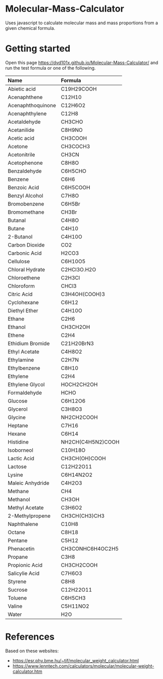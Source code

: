 # Molecular-Mass-Calculator

Uses javascript to calculate molecular mass and mass proportions from a given chemical formula.

# Getting started

Open this page https://dvd101x.github.io/Molecular-Mass-Calculator/ and run the test formula or one of the following.

| Name              | Formula           |
| :---------------- | :---------------- |
| Abietic acid      | C19H29COOH        |
| Acenaphthene      | C12H10            |
| Acenaphthoquinone | C12H6O2           |
| Acenaphthylene    | C12H8             |
| Acetaldehyde      | CH3CHO            |
| Acetanilide       | C8H9NO            |
| Acetic acid       | CH3COOH           |
| Acetone           | CH3COCH3          |
| Acetonitrile      | CH3CN             |
| Acetophenone      | C8H8O             |
| Benzaldehyde      | C6H5CHO           |
| Benzene           | C6H6              |
| Benzoic Acid      | C6H5COOH          |
| Benzyl Alcohol    | C7H8O             |
| Bromobenzene      | C6H5Br            |
| Bromomethane      | CH3Br             |
| Butanal           | C4H8O             |
| Butane            | C4H10             |
| 2-Butanol         | C4H10O            |
| Carbon Dioxide    | CO2               |
| Carbonic Acid     | H2CO3             |
| Cellulose         | C6H10O5           |
| Chloral Hydrate   | C2HCl3O.H2O       |
| Chloroethene      | C2H3Cl            |
| Chloroform        | CHCl3             |
| Citric Acid       | C3H4OH(COOH)3     |
| Cyclohexane       | C6H12             |
| Diethyl Ether     | C4H10O            |
| Ethane            | C2H6              |
| Ethanol           | CH3CH2OH          |
| Ethene            | C2H4              |
| Ethidium Bromide  | C21H20BrN3        |
| Ethyl Acetate     | C4H8O2            |
| Ethylamine        | C2H7N             |
| Ethylbenzene      | C8H10             |
| Ethylene          | C2H4              |
| Ethylene Glycol   | HOCH2CH2OH        |
| Formaldehyde      | HCHO              |
| Glucose           | C6H12O6           |
| Glycerol          | C3H8O3            |
| Glycine           | NH2CH2COOH        |
| Heptane           | C7H16             |
| Hexane            | C6H14             |
| Histidine         | NH2CH(C4H5N2)COOH |
| Isoborneol        | C10H18O           |
| Lactic Acid       | CH3CH(OH)COOH     |
| Lactose           | C12H22O11         |
| Lysine            | C6H14N2O2         |
| Maleic Anhydride  | C4H2O3            |
| Methane           | CH4               |
| Methanol          | CH3OH             |
| Methyl Acetate    | C3H6O2            |
| 2-Methylpropene   | CH3CH(CH3)CH3     |
| Naphthalene       | C10H8             |
| Octane            | C8H18             |
| Pentane           | C5H12             |
| Phenacetin        | CH3CONHC6H4OC2H5  |
| Propane           | C3H8              |
| Propionic Acid    | CH3CH2COOH        |
| Salicylie Acid    | C7H6O3            |
| Styrene           | C8H8              |
| Sucrose           | C12H22O11         |
| Toluene           | C6H5CH3           |
| Valine            | C5H11NO2          |
| Water             | H2O               |

# References

Based on these websites:
* https://esr.phy.bme.hu/~tif/molecular_weight_calculator.html
* https://www.lenntech.com/calculators/molecular/molecular-weight-calculator.htm
